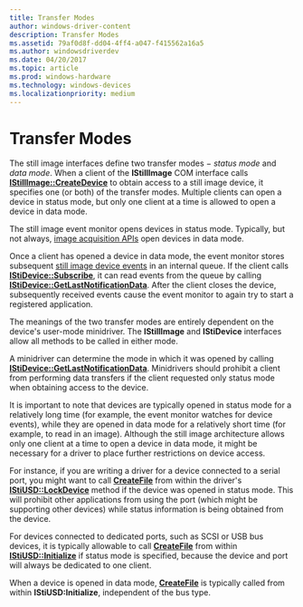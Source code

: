 ```yaml
---
title: Transfer Modes
author: windows-driver-content
description: Transfer Modes
ms.assetid: 79af0d8f-dd04-4ff4-a047-f415562a16a5
ms.author: windowsdriverdev
ms.date: 04/20/2017
ms.topic: article
ms.prod: windows-hardware
ms.technology: windows-devices
ms.localizationpriority: medium
---
```


# Transfer Modes





The still image interfaces define two transfer modes − *status mode* and *data mode*. When a client of the **IStillImage** COM interface calls [**IStillImage::CreateDevice**](https://msdn.microsoft.com/library/windows/hardware/ff543778) to obtain access to a still image device, it specifies one (or both) of the transfer modes. Multiple clients can open a device in status mode, but only one client at a time is allowed to open a device in data mode.

The still image event monitor opens devices in status mode. Typically, but not always, [image acquisition APIs](creating-device-specific-components-for-image-acquisition-apis.md) open devices in data mode.

Once a client has opened a device in data mode, the event monitor stores subsequent [still image device events](still-image-device-events.md) in an internal queue. If the client calls [**IStiDevice::Subscribe**](https://msdn.microsoft.com/library/windows/hardware/ff543768), it can read events from the queue by calling [**IStiDevice::GetLastNotificationData**](https://msdn.microsoft.com/library/windows/hardware/ff543751). After the client closes the device, subsequently received events cause the event monitor to again try to start a registered application.

The meanings of the two transfer modes are entirely dependent on the device's user-mode minidriver. The **IStillImage** and **IStiDevice** interfaces allow all methods to be called in either mode.

A minidriver can determine the mode in which it was opened by calling [**IStiDevice::GetLastNotificationData**](https://msdn.microsoft.com/library/windows/hardware/ff543751). Minidrivers should prohibit a client from performing data transfers if the client requested only status mode when obtaining access to the device.

It is important to note that devices are typically opened in status mode for a relatively long time (for example, the event monitor watches for device events), while they are opened in data mode for a relatively short time (for example, to read in an image). Although the still image architecture allows only one client at a time to open a device in data mode, it might be necessary for a driver to place further restrictions on device access.

For instance, if you are writing a driver for a device connected to a serial port, you might want to call [**CreateFile**](https://msdn.microsoft.com/library/windows/desktop/aa363858) from within the driver's [**IStiUSD::LockDevice**](https://msdn.microsoft.com/library/windows/hardware/ff543829) method if the device was opened in status mode. This will prohibit other applications from using the port (which might be supporting other devices) while status information is being obtained from the device.

For devices connected to dedicated ports, such as SCSI or USB bus devices, it is typically allowable to call [**CreateFile**](https://msdn.microsoft.com/library/windows/desktop/aa363858) from within [**IStiUSD::Initialize**](https://msdn.microsoft.com/library/windows/hardware/ff543824) if status mode is specified, because the device and port will always be dedicated to one client.

When a device is opened in data mode, [**CreateFile**](https://msdn.microsoft.com/library/windows/desktop/aa363858) is typically called from within **IStiUSD:Initialize**, independent of the bus type.

 

 




